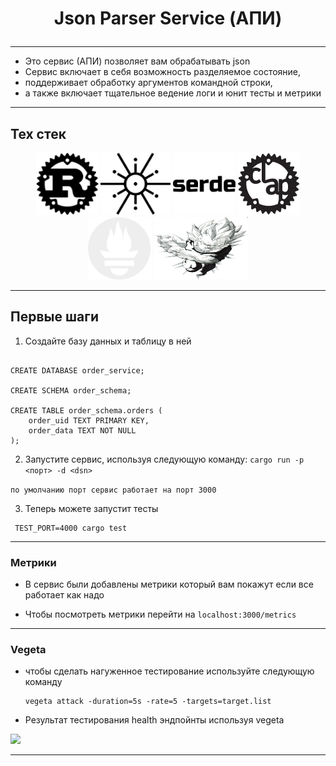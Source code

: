 # <p style="text-align:center;">Json Parser Service (АПИ)</p>


---
- Это сервис (АПИ) позволяет вам обрабатывать json
- Сервис включает в себя возможность разделяемое состояние,
- поддерживает обработку аргументов командной строки,
- а также включает тщательное ведение логи и юнит тесты и метрики


----

## Тех стек

<div align="center">
  <img src="assets/rust.jpg" height="100">
  <img src="assets/Tokio_logo.jpg" height="100">
  <img src="assets/serde.jpg" height="100">
  <img src="assets/clap.jpeg" height="100">
  <img src="assets/prometheus.svg" height="100">
  <img src="assets/vegeta.jpeg" height="100" width="150">
</div>

---

## Первые шаги

1. Создайте базу данных и таблицу в ней 

```postgresql

CREATE DATABASE order_service;

CREATE SCHEMA order_schema;

CREATE TABLE order_schema.orders (
    order_uid TEXT PRIMARY KEY,
    order_data TEXT NOT NULL
);

```

2. Запустите cервис, используя следующую команду:
   `cargo run -p <порт> -d <dsn>` 

 `по умолчанию порт сервис работает на порт 3000`

3. Теперь можете запустит тесты

```shell
 TEST_PORT=4000 cargo test
```

---

### Метрики

- В сервис были добавлены метрики который вам покажут если все работает как надо

- Чтобы посмотреть метрики перейти на `localhost:3000/metrics`

---
### Vegeta

- чтобы сделать нагуженное тестирование используйте следующую команду

     ```shell
   vegeta attack -duration=5s -rate=5 -targets=target.list 
  ```
  
- Результат тестирования health эндпойнты используя vegeta

<img src="assets/stress_test.png" width="1244">


---

